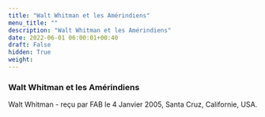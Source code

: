 ```yaml
---
title: "Walt Whitman et les Amérindiens"
menu_title: ""
description: "Walt Whitman et les Amérindiens"
date: 2022-06-01 06:00:01+00:40
draft: False
hidden: True
weight:
---
```

### Walt Whitman et les Amérindiens

Walt Whitman - reçu par FAB le 4 Janvier 2005, Santa Cruz, Californie, USA.



